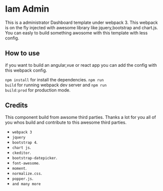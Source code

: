 
Iam Admin
=================
This is a administrator Dashboard template under webpack 3. This webpack is on the fly injected
with awesome library like jquery,bootstrap and chart.js.
You can easly to build something awosome with this template with less config.


How to use
---------
 if you want to build an angular,vue or react app you can add the config with this webpack config.

 <code>npm install</code> for install the dependencies.
 <code>npm run build</code> for running webpack dev server and <code>npm run build:prod</code> for production mode.

Credits
-------
This component build from awsome third parties. Thanks a lot for you all of you whos build and contribute
to this awesome third parties.

* `webpack 3`
* `jquery`
* `bootstrap 4`.
* `chart js`.
* `ckeditor`.
* `bootstrap-datepicker`.
* `font-awesome`.
* `moment`.
* `normalize.css`.
* `popper.js`.
* `and many more`

